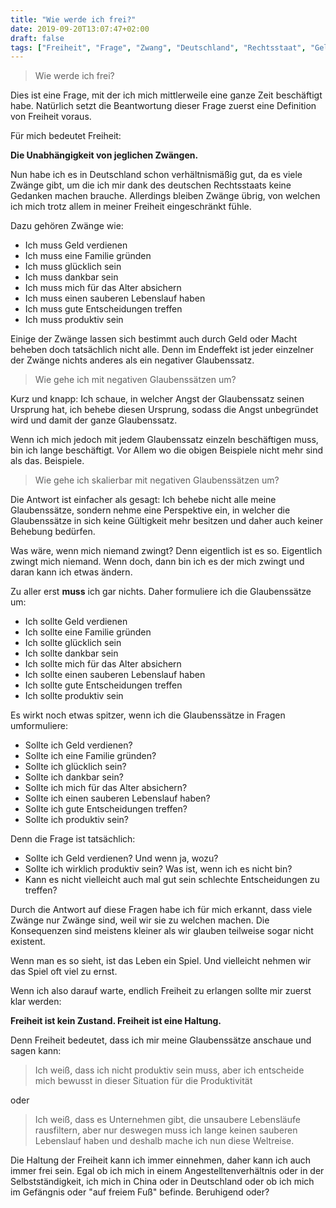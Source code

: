 ```yaml
---
title: "Wie werde ich frei?"
date: 2019-09-20T13:07:47+02:00
draft: false
tags: ["Freiheit", "Frage", "Zwang", "Deutschland", "Rechtsstaat", "Geld", "Familie", "Glück", "Dankbarkeit", "Altersabsicherung", "Lebenslauf", "Entscheidung", "Produktivität", "Angst", "Zustand", "Haltung", "Spiel", "China", "Gefängnis"]
---
```


> Wie werde ich frei?

Dies ist eine Frage, mit der ich mich mittlerweile eine ganze Zeit beschäftigt habe. Natürlich setzt die Beantwortung dieser Frage zuerst eine Definition von Freiheit voraus.

Für mich bedeutet Freiheit:

**Die Unabhängigkeit von jeglichen Zwängen.**

Nun habe ich es in Deutschland schon verhältnismäßig gut, da es viele Zwänge gibt, um die ich mir dank des deutschen Rechtsstaats keine Gedanken machen brauche. Allerdings bleiben Zwänge übrig, von welchen ich mich trotz allem in meiner Freiheit eingeschränkt fühle.

Dazu gehören Zwänge wie:

- Ich muss Geld verdienen
- Ich muss eine Familie gründen
- Ich muss glücklich sein
- Ich muss dankbar sein
- Ich muss mich für das Alter absichern
- Ich muss einen sauberen Lebenslauf haben
- Ich muss gute Entscheidungen treffen
- Ich muss produktiv sein

Einige der Zwänge lassen sich bestimmt auch durch Geld oder Macht beheben doch tatsächlich nicht alle. Denn im Endeffekt ist jeder einzelner der Zwänge nichts anderes als ein negativer Glaubenssatz.

> Wie gehe ich mit negativen Glaubenssätzen um? 

Kurz und knapp: Ich schaue, in welcher Angst der Glaubenssatz seinen Ursprung hat, ich behebe diesen Ursprung, sodass die Angst unbegründet wird und damit der ganze Glaubenssatz.

Wenn ich mich jedoch mit jedem Glaubenssatz einzeln beschäftigen muss, bin ich lange beschäftigt. Vor Allem wo die obigen Beispiele nicht mehr sind als das. Beispiele.

> Wie gehe ich skalierbar mit negativen Glaubenssätzen um?

Die Antwort ist einfacher als gesagt: Ich behebe nicht alle meine Glaubenssätze, sondern nehme eine Perspektive ein, in welcher die Glaubenssätze in sich keine Gültigkeit mehr besitzen und daher auch keiner Behebung bedürfen.

Was wäre, wenn mich niemand zwingt? Denn eigentlich ist es so. Eigentlich zwingt mich niemand. Wenn doch, dann bin ich es der mich zwingt und daran kann ich etwas ändern. 

Zu aller erst **muss** ich gar nichts. Daher formuliere ich die Glaubenssätze um:

- Ich sollte Geld verdienen
- Ich sollte eine Familie gründen
- Ich sollte glücklich sein
- Ich sollte dankbar sein
- Ich sollte mich für das Alter absichern
- Ich sollte einen sauberen Lebenslauf haben
- Ich sollte gute Entscheidungen treffen
- Ich sollte produktiv sein

Es wirkt noch etwas spitzer, wenn ich die Glaubenssätze in Fragen umformuliere:

- Sollte ich Geld verdienen?
- Sollte ich eine Familie gründen?
- Sollte ich glücklich sein?
- Sollte ich dankbar sein?
- Sollte ich mich für das Alter absichern?
- Sollte ich einen sauberen Lebenslauf haben?
- Sollte ich gute Entscheidungen treffen?
- Sollte ich produktiv sein?

Denn die Frage ist tatsächlich:

- Sollte ich Geld verdienen? Und wenn ja, wozu?
- Sollte ich wirklich produktiv sein? Was ist, wenn ich es nicht bin?
- Kann es nicht vielleicht auch mal gut sein schlechte Entscheidungen zu treffen?

Durch die Antwort auf diese Fragen habe ich für mich erkannt, dass viele Zwänge nur Zwänge sind, weil wir sie zu welchen machen. Die Konsequenzen sind meistens kleiner als wir glauben teilweise sogar nicht existent.

Wenn man es so sieht, ist das Leben ein Spiel. Und vielleicht nehmen wir das Spiel oft viel zu ernst.

Wenn ich also darauf warte, endlich Freiheit zu erlangen sollte mir zuerst klar werden:

**Freiheit ist kein Zustand. Freiheit ist eine Haltung.**

Denn Freiheit bedeutet, dass ich mir meine Glaubenssätze anschaue und sagen kann:

> Ich weiß, dass ich nicht produktiv sein muss, aber ich entscheide mich bewusst in dieser Situation für die Produktivität

oder

> Ich weiß, dass es Unternehmen gibt, die unsaubere Lebensläufe rausfiltern, aber nur deswegen muss ich lange keinen sauberen Lebenslauf haben und deshalb mache ich nun diese Weltreise.

Die Haltung der Freiheit kann ich immer einnehmen, daher kann ich auch immer frei sein. Egal ob ich mich in einem Angestelltenverhältnis oder in der Selbstständigkeit, ich mich in China oder in Deutschland oder ob ich mich im Gefängnis oder "auf freiem Fuß" befinde. Beruhigend oder?
